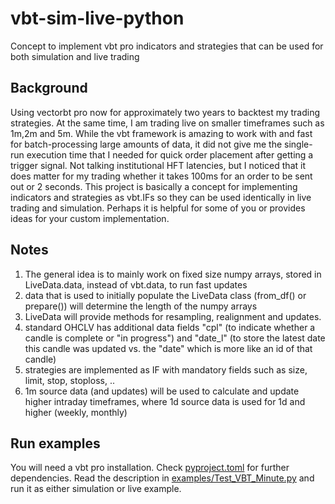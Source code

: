 # vbt-sim-live-python
Concept to implement vbt pro indicators and strategies that can be used for both simulation and live trading

## Background
Using vectorbt pro now for approximately two years to backtest my trading strategies. At the same time, I am trading live on smaller timeframes such as 1m,2m and 5m. While the vbt framework is amazing to work with and fast for batch-processing large amounts of data, it did not give me the single-run execution time that I needed for quick order placement after getting a trigger signal. Not talking institutional HFT latencies, but I noticed that it does matter for my trading whether it takes 100ms for an order to be sent out or 2 seconds. This project is basically a concept for implementing indicators and strategies as vbt.IFs so they can be used identically in live trading and simulation. Perhaps it is helpful for some of you or provides ideas for your custom implementation.

## Notes
1. The general idea is to mainly work on fixed size numpy arrays, stored in LiveData.data, instead of vbt.data, to run fast updates
2. data that is used to initially populate the LiveData class (from_df() or prepare()) will determine the length of the numpy arrays
3. LiveData will provide methods for resampling, realignment and updates.
4. standard OHCLV has additional data fields "cpl" (to indicate whether a candle is complete or "in progress") and "date_l" (to store the latest date this candle was updated vs. the "date" which is more like an id of that candle)
5. strategies are implemented as IF with mandatory fields such as size, limit, stop, stoploss, ..
6. 1m source data (and updates) will be used to calculate and update higher intraday timeframes, where 1d source data is used for 1d and higher (weekly, monthly)

## Run examples
You will need a vbt pro installation. Check [pyproject.toml](pyproject.toml) for further dependencies. Read the description in [examples/Test_VBT_Minute.py](examples/Test_VBT_Minute.py) and run it as either simulation or live example.
